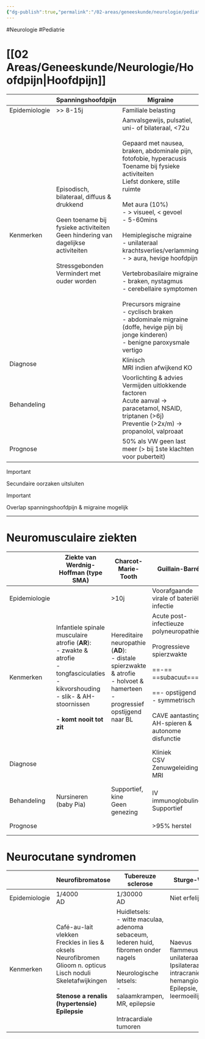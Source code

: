 ```yaml
---
{"dg-publish":true,"permalink":"/02-areas/geneeskunde/neurologie/pediatric-neurology/","noteIcon":"","created":"2024-11-24T10:55:24.078+01:00","updated":"2024-12-31T16:51:47.480+01:00"}
---
```


#Neurologie #Pediatrie 

# [[02 Areas/Geneeskunde/Neurologie/Hoofdpijn\|Hoofdpijn]]

|               | Spanningshoofdpijn                                                                                                                                                                                         | Migraine                                                                                                                                                                                                                                                                                                                                                                                                                                                                                                                                                                                                                                                |                                                                                                          |
| ------------- | ---------------------------------------------------------------------------------------------------------------------------------------------------------------------------------------------------------- | ------------------------------------------------------------------------------------------------------------------------------------------------------------------------------------------------------------------------------------------------------------------------------------------------------------------------------------------------------------------------------------------------------------------------------------------------------------------------------------------------------------------------------------------------------------------------------------------------------------------------------------------------------- | -------------------------------------------------------------------------------------------------------- |
| Epidemiologie | >> 8-15j                                                                                                                                                                                                   | Familiale belasting                                                                                                                                                                                                                                                                                                                                                                                                                                                                                                                                                                                                                                     |                                                                                                          |
| Kenmerken     | Episodisch, bilateraal, diffuus & drukkend  <br>  <br>Geen toename bij fysieke activiteiten  <br>Geen hindering van dagelijkse activiteiten  <br>  <br>Stressgebonden  <br>Vermindert met ouder worden     | Aanvalsgewijs, pulsatiel, uni- of bilateraal, <72u  <br>  <br>Gepaard met nausea, braken, abdominale pijn, fotofobie, hyperacusis  <br>Toename bij fysieke activiteiten  <br>Liefst donkere, stille ruimte  <br>  <br>Met aura (10%)  <br>- > visueel, < gevoel  <br>- 5-60mins  <br>  <br>Hemiplegische migraine  <br>- unilateraal krachtsverlies/verlamming  <br>- > aura, hevige hoofdpijn  <br>  <br>Vertebrobasilaire migraine  <br>- braken, nystagmus  <br>- cerebellaire symptomen  <br>  <br>Precursors migraine  <br>- cyclisch braken  <br>- abdominale migraine (doffe, hevige pijn bij jonge kinderen)  <br>- benigne paroxysmale vertigo |                                                                                                          |
| Diagnose      |                                                                                                                                                                                                            | Klinisch  <br>MRI indien afwijkend KO                                                                                                                                                                                                                                                                                                                                                                                                                                                                                                                                                                                                                   |                                                                                                          |
| Behandeling   |                                                                                                                                                                                                            | Voorlichting & advies  <br>Vermijden uitlokkende factoren  <br>Acute aanval → paracetamol, NSAID, triptanen (>6j)  <br>Preventie (>2x/m) → propanolol, valproaat                                                                                                                                                                                                                                                                                                                                                                                                                                                                                        |                                                                                                          |
| Prognose      |                                                                                                                                                                                                            | 50% als VW geen last meer (> bij 1ste klachten voor puberteit)                                                                                                                                                                                                                                                                                                                                                                                                                                                                                                                                                                                          |                                                                                                          |


> [!important]  
> Secundaire oorzaken uitsluiten  
  
> [!important]  
> Overlap spanningshoofdpijn & migraine mogelijk  

  

---

# Neuromusculaire ziekten

|               | Ziekte van Werdnig-Hoffman (type SMA)                                                                                                                                                    | Charcot-Marie-Tooth                                                                                                                     | Guillain-Barré                                                                                                                                                                                                      | Spierdystrofie van Duchenne                                                                                                                                            | Dermatomyositis                                                                                                                                                                    | Myotone dystrofie / Ziekte van Steinert                       | Metabole spierziekten | Congenitale myopathieën                                                            |
| ------------- | ---------------------------------------------------------------------------------------------------------------------------------------------------------------------------------------- | --------------------------------------------------------------------------------------------------------------------------------------- | ------------------------------------------------------------------------------------------------------------------------------------------------------------------------------------------------------------------- | ---------------------------------------------------------------------------------------------------------------------------------------------------------------------- | ---------------------------------------------------------------------------------------------------------------------------------------------------------------------------------- | ------------------------------------------------------------- | --------------------- | ---------------------------------------------------------------------------------- |
| Epidemiologie |                                                                                                                                                                                          | >10j                                                                                                                                    | Voorafgaande virale of bateriële infectie                                                                                                                                                                           |                                                                                                                                                                        | Zeldzaam  <br>5-10j                                                                                                                                                                | AD                                                            |                       |                                                                                    |
| Kenmerken     | Infantiele spinale musculaire atrofie (**AR**):  <br>- zwakte & atrofie  <br>- tongfasciculaties  <br>- kikvorshouding  <br>- slik- & AH-stoornissen  <br>  <br>**- komt nooit tot zit** | Hereditaire neuropathie (**AD**):  <br>- distale spierzwakte & atrofie  <br>- holvoet & hamerteen  <br>- progressief opstijgend naar BL | Acute post-infectieuze polyneuropathie  <br>  <br>Progressieve spierzwakte  <br>  <br>==-== ==subacuut====  <br>  <br>==- opstijgend  <br>- symmetrisch  <br>  <br>CAVE aantasting AH-spieren & autonome disfunctie | Moeite met trap oplopen  <br>Neiging tot lopen op tenen  <br>Pseudohypertrofie kuiten  <br>  <br>Rond 10j rolstoelafhankelijk  <br>  <br>(Becker heeft milder verloop) | Symmetrisch, ==traag opstijgende== spierzwakte  <br>  <br>> koorts, malaise  <br>  <br>Heliotrope uitslag rond ogen  <br>  <br>Periorbitaal oedeem  <br>  <br>Gottron papels (1/3) | Congenitale vorm (ernstigste)  <br>  <br>  <br>Juveniele vorm | Hypotone zuigeling    | Hypotone zuigeling                                                                 |
| Diagnose      |                                                                                                                                                                                          |                                                                                                                                         | Kliniek  <br>CSV  <br>Zenuwgeleiding  <br>MRI                                                                                                                                                                       | ==Torenhoge spierenzymes <br>  <br>==Genetisch onderzoek                                                                                                               | Inflammatoire parameters & spierenzymen  <br>Spierbiopt  <br>MRI                                                                                                                   |                                                               |                       | ==Spierenzymen nauwelijks gestegen  <br>  <br>==Spierbiopt & elektronenmicroscopie |
| Behandeling   | Nursineren (baby Pia)                                                                                                                                                                    | Supportief, kine  <br>Geen genezing                                                                                                     | IV immunoglobulines  <br>Supportief                                                                                                                                                                                 | Supportief  <br>Orthesen  <br>Corticosteroïden  <br>Genetisch advies                                                                                                   | Corticosteroïden  <br>MTX                                                                                                                                                          |                                                               |                       |                                                                                    |
| Prognose      |                                                                                                                                                                                          |                                                                                                                                         | >95% herstel                                                                                                                                                                                                        | Levensverwachting 30-40j                                                                                                                                               | Betere prognose dan VW                                                                                                                                                             |                                                               |                       |                                                                                    |

  

# Neurocutane syndromen

|               | Neurofibromatose                                                                                                                                                                                           | Tubereuze sclerose                                                                                                                                                                                                                                                                                                                                                                                                                                                                                                                                                                                                                                      | Sturge-Weber                                                                                             |
| ------------- | ---------------------------------------------------------------------------------------------------------------------------------------------------------------------------------------------------------- | ------------------------------------------------------------------------------------------------------------------------------------------------------------------------------------------------------------------------------------------------------------------------------------------------------------------------------------------------------------------------------------------------------------------------------------------------------------------------------------------------------------------------------------------------------------------------------------------------------------------------------------------------------- | -------------------------------------------------------------------------------------------------------- |
| Epidemiologie | 1/4000  <br>AD                                                                                                                                                                                             | 1/30000  <br>AD                                                                                                                                                                                                                                                                                                                                                                                                                                                                                                                                                                                                                                         | Niet erfelijk                                                                                            |
| Kenmerken     | Café-au-lait vlekken  <br>Freckles in lies & oksels  <br>Neurofibromen  <br>Glioom n. opticus  <br>Lisch noduli  <br>Skeletafwijkingen  <br>  <br>**Stenose a renalis (hypertensie)  <br>Epilepsie  <br>** | Huidletsels:  <br>- witte maculaa, adenoma sebaceum, lederen huid, fibromen onder nagels  <br>  <br>Neurologische letsels:  <br>- salaamkrampen, MR, epilepsie  <br>  <br>Intracardiale tumoren                                                                                                                                                                                                                                                                                                                                                                                                                                                         | Naevus flammeus unilateraal  <br>Ipsilateraal intracranieel hemangioom  <br>Epilepsie, leermoeilijkheden |
